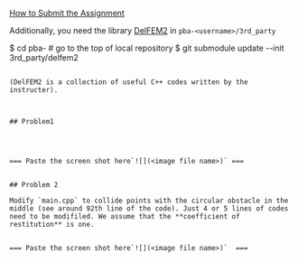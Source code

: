 [How to Submit the Assignment](../doc/submit.md)

  

Additionally, you need the library [DelFEM2](https://github.com/nobuyuki83/delfem2) in `pba-<username>/3rd_party` 

$ cd pba-<username> # go to the top of local repository
$ git submodule update --init 3rd_party/delfem2
```

(DelFEM2 is a collection of useful C++ codes written by the instructer).



## Problem1


   

=== Paste the screen shot here`![](<image file name>)` ===


## Problem 2

Modify `main.cpp` to collide points with the circular obstacle in the middle (see around 92th line of the code). Just 4 or 5 lines of codes need to be modifiled. We assume that the **coefficient of restitution** is one.


=== Paste the screen shot here`![](<image file name>)`  ===


